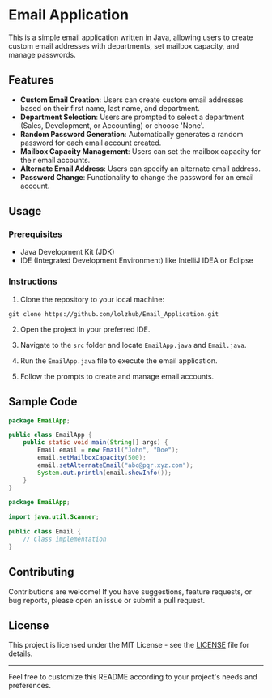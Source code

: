 # Email Application

This is a simple email application written in Java, allowing users to create custom email addresses with departments, set mailbox capacity, and manage passwords.

## Features

- **Custom Email Creation**: Users can create custom email addresses based on their first name, last name, and department.
- **Department Selection**: Users are prompted to select a department (Sales, Development, or Accounting) or choose 'None'.
- **Random Password Generation**: Automatically generates a random password for each email account created.
- **Mailbox Capacity Management**: Users can set the mailbox capacity for their email accounts.
- **Alternate Email Address**: Users can specify an alternate email address.
- **Password Change**: Functionality to change the password for an email account.

## Usage

### Prerequisites

- Java Development Kit (JDK)
- IDE (Integrated Development Environment) like IntelliJ IDEA or Eclipse

### Instructions

1. Clone the repository to your local machine:

```
git clone https://github.com/lolzhub/Email_Application.git
```

2. Open the project in your preferred IDE.

3. Navigate to the `src` folder and locate `EmailApp.java` and `Email.java`.

4. Run the `EmailApp.java` file to execute the email application.

5. Follow the prompts to create and manage email accounts.

## Sample Code

```java
package EmailApp;

public class EmailApp {
    public static void main(String[] args) {
        Email email = new Email("John", "Doe");
        email.setMailboxCapacity(500);
        email.setAlternateEmail("abc@pqr.xyz.com");
        System.out.println(email.showInfo());
    }
}
```

```java
package EmailApp;

import java.util.Scanner;

public class Email {
    // Class implementation
}
```

## Contributing

Contributions are welcome! If you have suggestions, feature requests, or bug reports, please open an issue or submit a pull request.

## License

This project is licensed under the MIT License - see the [LICENSE](LICENSE) file for details.

---

Feel free to customize this README according to your project's needs and preferences.
